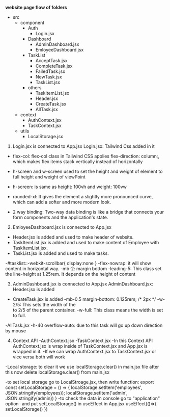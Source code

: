 **website page flow of folders**
- src
    - component
        - Auth
            - Login.jsx
        - Dashboard
            - AdminDashboard.jsx
            - EmloyeeDashboard.jsx
        - TaskList
            - AcceptTask.jsx
            - CompleteTask.jsx
            - FailedTask.jsx
            - NewTask.jsx
            - TaskList.jsx
        - others
            - TaskItemList.jsx
            - Header.jsx
            - CreateTask.jsx
            - AllTask.jsx
    - context
        - AuthContext.jsx
        - TaskContext.jsx
    - utils
        - LocalStorage.jsx


1. Login.jsx is connected to App.jsx
Login.jsx: Tailwind Css added in it
- flex-col: flex-col class in Tailwind CSS applies flex-direction: column;, which makes flex 
    items stack vertically instead of horizontally
- h-screen and w-screen used to set the height and weight of element to full height and weight 
    of viewPoint
- h-screen: is same as height: 100vh and weight: 100vw

- rounded-xl: It gives the element a slightly more pronounced curve, which can add a softer and 
    more modern look.

- 2 way binding: Two-way data binding is like a bridge that connects your form components and
     the application's state.

2. EmloyeeDashboard.jsx is connected to App.jsx
- Header.jsx is added and used to make header of website.
- TaskItemList.jsx is added and used to make content of Employee with TaskItemList.jsx.
- TaskList.jsx is added and used to make tasks.

-#tasklist::-webkit-scrollbar{
    display:none
}
-flex-nowrap: it will show content in horizontal way.
-mb-2: margin bottom
-leading-5: This class set the line-height at 1.25rem. It depends on the height of content

3. AdminDashboard.jsx is connected to App.jsx 
AdminDashboard.jsx: Header.jsx is added 

- CreateTask.jsx is added
-mb-0.5	margin-bottom: 0.125rem; /* 2px */
-w-2/5: This sets the width of the <div> to 2/5 of the parent container.
-w-full: This class means the width is set to full.

-AllTask.jsx
-h-40 overflow-auto: due to this task will go up down direction by mouse

4. Context API 
-AuthContext.jsx
-TaskContext.jsx
-In this Context API AuthContext.jsx is wrap inside of TaskContext.jsx and App.jsx is wrapped in it.
-If we can wrap AuthContext.jsx to TaskContext.jsx or vice versa both will work

-Local storage: to clear it we use localStorage.clear() in main.jsx file after this now delete 
    localStorage.clear() from main.jsx

-to set local storage go to LocalStroage.jsx, then write function:
        export const setLocalStorage = () => {
            localStorage.setItem('employees', JSON.stringify(employees));
            localStorage.setItem('admin', JSON.stringify(admin))
        }
-to check the data in console go to "application" option 
-and put setLocalStorage() in useEffect in App.jsx
        useEffect(()=>{
            setLocalStorage()
        })